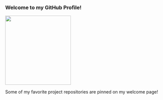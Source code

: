 ### Welcome to my GitHub Profile!

<img src="https://res.cloudinary.com/dn6bvlnm7/image/upload/v1594593374/sumperspec_dd5uyo.jpg" width="210" height="220">

Some of my favorite project repositories are pinned on my welcome page!




<!--
**kellyav/kellyav** is a ✨ _special_ ✨ repository because its `README.md` (this file) appears on your GitHub profile.

Here are some ideas to get you started:

- 🔭 I’m currently working on ...
- 🌱 I’m currently learning ...
- 👯 I’m looking to collaborate on ...
- 🤔 I’m looking for help with ...
- 💬 Ask me about ...
- 📫 How to reach me: ...
- 😄 Pronouns: ...
- ⚡ Fun fact: ...
-->
